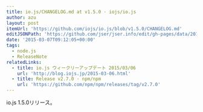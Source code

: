 ```yaml
---
title: io.js/CHANGELOG.md at v1.5.0 · iojs/io.js
author: azu
layout: post
itemUrl: 'https://github.com/iojs/io.js/blob/v1.5.0/CHANGELOG.md'
editJSONPath: 'https://github.com/jser/jser.info/edit/gh-pages/data/2015/03/index.json'
date: '2015-03-07T09:12:05+00:00'
tags:
  - node.js
  - ReleaseNote
relatedLinks:
  - title: io.js ウィークリーアップデート 2015/03/06
    url: 'http://blog.iojs.jp/2015-03-06.html'
  - title: Release v2.7.0 · npm/npm
    url: 'https://github.com/npm/npm/releases/tag/v2.7.0'
---
```

io.js 1.5.0リリース。


